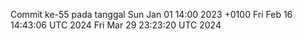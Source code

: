 Commit ke-55 pada tanggal Sun Jan 01 14:00 2023 +0100
Fri Feb 16 14:43:06 UTC 2024
Fri Mar 29 23:23:20 UTC 2024
